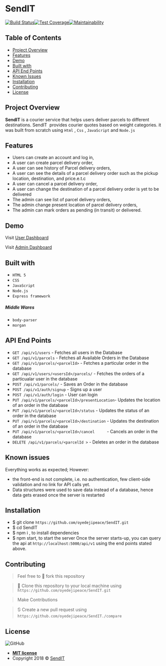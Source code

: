 # SendIT

 [![Build Status](https://travis-ci.org/oyedejipeace/SendIT-react.svg?branch=develop)](https://travis-ci.org/oyedejipeace/SendIT-react)[![Test Coverage](https://api.codeclimate.com/v1/badges/1084a7543578780c4e77/test_coverage)](https://codeclimate.com/github/oyedejipeace/SendIT-react/test_coverage)[![Maintainability](https://api.codeclimate.com/v1/badges/1084a7543578780c4e77/maintainability)](https://codeclimate.com/github/oyedejipeace/SendIT-react/maintainability)



## Table of Contents

* [Project Overview](#Project-Overview)
* [Features](#Features)
* [Demo](#demo)
* [Built with](#built-with)
* [API End Points](#API-End-Points)
* [Known Issues](#Known-issues)
* [Installation](#Installation)
* [Contributing](#contributing)
* [License](#License)

## Project Overview
**SendIT** is a courier service that helps users deliver parcels to different destinations. SendIT  provides courier quotes based on weight categories. it was built from scratch using `Html` , `Css` , `JavaScript` and `Node.js`

## Features

- Users can create an account and log in,
- A user can create parcel delivery order,
- A user can see history of Parcel delivery orders,
- A user can see the details of a parcel delivery order such as the pickup location, destination, and price.e.t.c  
- A user can cancel a parcel delivery order,
- A user can change the destination of a parcel delivery order is yet to be delivered
- The admin can see list of parcel delivery orders,
- The admin change present location of parcel delivery orders,
- The admin can mark orders as pending (in transit) or delivered.

## Demo

Visit [User Dashboard](https://oyedejipeace.github.io/SendIT/UI)

Visit [Admin Dashboard](https://oyedejipeace.github.io/SendIT/UI/admin.html)

## Built with
- `HTML 5`
- `CSS`
- `JavaScript`
- `Node.js`
- `Express framework`

##### Middle Wares
- `body-parser`
- `morgan`

## API End Points
- `GET /api/v1/users`                             -   Fetches all users in the Database
- `GET /api/v1/parcels`                           -   Fetches all Available Orders in the Database
- `GET /api/v1/parcels/<parcelId>`                -   Fetches a particular order in the database
- `GET /api/v1/users/<usersId>/parcels/`      -   Fetches the orders of a particualar user in the database
- `POST /api/v1/parcels/`                         -   Saves an Order in the database
- `POST /api/v1/auth/signup`                      -   Signs up a user
- `POST /api/v1/auth/login`                       -   User can login
- `PUT /api/v1/parcels/<parcelId>/presentLocation`-   Updates the location of an order in the database
- `PUT /api/v1/parcels/<parcelId>/status`         -   Updates the status of an order in the database
- `PUT /api/v1/parcels/<parcelId>/destination`    -   Updates the destination of an order in the database
- `PUT /api/v1/parcels/<parcelId>/cancel     `    -   Cancels an order in the database
- `DELETE /api/v1/parcels/<parcelId >`            -   Deletes an order in the database

 
 ## Known issues
Everything works as expected; However:
- the front-end is not complete, i.e. no authentication, few client-side
   validation and no link for API calls yet.
- Data structures were used to save data instead of a database, hence data gets
   erased once the server is restarted

## Installation

- $ git clone `https://github.com/oyedejipeace/SendIT.git`
- $ cd SendIT
- $ npm i , to install dependencies
- $ npm start, to start the server
Once the server starts-up, you can query the api at `http://localhost:5000/api/v1` using the end points stated above.

## Contributing
>  Feel free to 🍴 fork this repository

>  👯 Clone this repository to your local machine using `https://github.com/oyedejipeace/SendIT.git`

> Make Contributions

> 🔃 Create a new pull request using `https://github.com/oyedejipeace/SendIT./compare`

## License
![GitHub](https://img.shields.io/github/license/mashape/apistatus.svg)

- **[MIT license](https://oyedejipeace.github.io/SendIT/UI/LICENSE.md)**
- Copyright 2018 © <a href="https://oyedejipeace.github.io/SendIT/UI" target="_blank">SendIT</a>

